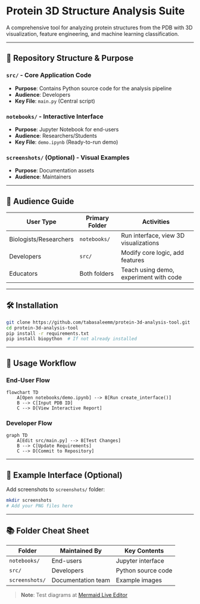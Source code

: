 # Protein 3D Structure Analysis Suite

A comprehensive tool for analyzing protein structures from the PDB with 3D visualization, feature engineering, and machine learning classification.

---

## 📂 Repository Structure & Purpose

### `src/` - Core Application Code
- **Purpose**: Contains Python source code for the analysis pipeline
- **Audience**: Developers
- **Key File**: `main.py` (Central script)

### `notebooks/` - Interactive Interface
- **Purpose**: Jupyter Notebook for end-users
- **Audience**: Researchers/Students
- **Key File**: `demo.ipynb` (Ready-to-run demo)

### `screenshots/` (Optional) - Visual Examples
- **Purpose**: Documentation assets
- **Audience**: Maintainers

---

## 👥 Audience Guide

| User Type               | Primary Folder      | Activities                              |
|-------------------------|---------------------|-----------------------------------------|
| Biologists/Researchers  | `notebooks/`        | Run interface, view 3D visualizations   |
| Developers              | `src/`              | Modify core logic, add features         |
| Educators               | Both folders        | Teach using demo, experiment with code  |

---

## 🛠️ Installation

```bash
git clone https://github.com/tabasaleemm/protein-3d-analysis-tool.git
cd protein-3d-analysis-tool
pip install -r requirements.txt
pip install biopython  # If not already installed
```

---
## 🚀 Usage Workflow

### End-User Flow
```mermaid
flowchart TD
    A[Open notebooks/demo.ipynb] --> B[Run create_interface()]
    B --> C[Input PDB ID]
    C --> D[View Interactive Report]

```

### Developer Flow
```mermaid
graph TD
    A[Edit src/main.py] --> B[Test Changes]
    B --> C[Update Requirements]
    C --> D[Commit to Repository]
```

---

## 📸 Example Interface (Optional)
Add screenshots to `screenshots/` folder:
```bash
mkdir screenshots
# Add your PNG files here
```

---

## 📚 Folder Cheat Sheet

| Folder         | Maintained By       | Key Contents                 |
|----------------|---------------------|------------------------------|
| `notebooks/`   | End-users           | Jupyter interface            |
| `src/`         | Developers          | Python source code           |
| `screenshots/` | Documentation team  | Example images               |

> **Note**: Test diagrams at [Mermaid Live Editor](https://mermaid-js.github.io/mermaid-live-editor/)
